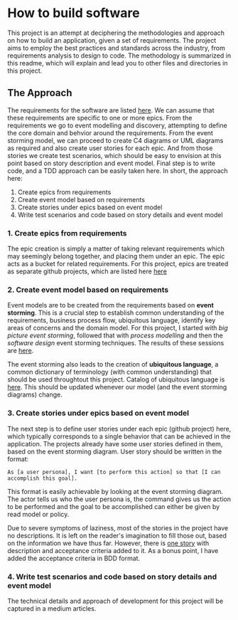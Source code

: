 # How to build software

This project is an attempt at deciphering the methodologies and approach on how to build an application, given a set of requirements. The project aims to employ 
the best practices and standards across the industry, from requirements analysis to design to code. The methodology is summarized in this readme, which will explain and lead you 
to other files and directories in this project.

## The Approach
The requirements for the software are listed [here](./requirements.md). We can assume that these requirements are specific to one or more epics. From the requirements we go to event modelling and discovery, attempting to define the core domain and behvior around the requirements. From the event storming model, we can proceed to create C4 diagrams or UML diagrams as required and also create user stories for each epic. And from those stories we create test scenarios, which should be easy to envision at this point based on story description and event model. Final step is to write code, and a TDD approach can be easily taken here. In short, the approach here:

1. Create epics from requirements
2. Create event model based on requirements
3. Create stories under epics based on event model
4. Write test scenarios and code based on story details and event model



### 1. Create epics from requirements
The epic creation is simply a matter of taking relevant requirements which may seemingly belong together, and placing them under an epic. The epic acts as a bucket for related requirements. For this project, epics are treated as separate github projects, which are listed here [here](https://github.com/muhammad-taha1/modern-application/projects?query=is%3Aopen)


### 2. Create event model based on requirements
Event models are to be created from the requirements based on **event storming**. This is a crucial step to establish common understanding of the requirements, business process flow, ubiquitous language, identify key areas of concerns and the domain model.
For this project, I started with *big picture event storming*, followed that with *process modelling* and then the *software design* event storming techniques. The results of these sessions are [here](./modelling/event%20storming.pdf). 

The event storming also leads to the creation of **ubiquitous language**, a common dictionary of terminology (with common understanding) that should be used throughtout this project. Catalog of ubiquitous language is [here](./ubiquitous-language-catalog.md). This should be updated whenever our model (and the event storming diagrams) change.


### 3. Create stories under epics based on event model
The next step is to define user stories under each epic (github project) here, which typically corresponds to a single behavior that can be achieved in the application. The projects already have some user stories defined in them, based on the event storming diagram. User story should be written in the format:

    As [a user persona], I want [to perform this action] so that [I can accomplish this goal].

This format is easily achievable by looking at the event storming diagram. The actor tells us who the user persona is, the command gives us the action to be performed and the goal to be accomplished can either be given by read model or policy. 

Due to severe symptoms of laziness, most of the stories in the project have no descriptions. It is left on the reader's imagination to fill those out, based on the information we have thus far. However, there is [one story](https://github.com/users/muhammad-taha1/projects/3/views/1?pane=issue&itemId=31639433) with description and acceptance criteria added to it. As a bonus point, I have added the acceptance criteria in BDD format.



### 4. Write test scenarios and code based on story details and event model
The technical details and approach of development for this project will be captured in a medium articles.  